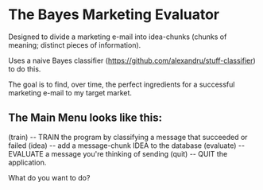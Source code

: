 # The Bayes Marketing Evaluator #

Designed to divide a marketing e-mail into idea-chunks (chunks of meaning; distinct pieces of information).

Uses a naive Bayes classifier (https://github.com/alexandru/stuff-classifier) to do this.

The goal is to find, over time, the perfect ingredients for a successful marketing e-mail to my target market.


## The Main Menu looks like this: ##
(train) -- TRAIN the program by classifying a message that succeeded or failed
(idea) -- add a message-chunk IDEA to the database
(evaluate) -- EVALUATE a message you're thinking of sending
(quit) -- QUIT the application.

What do you want to do?
> 

